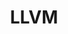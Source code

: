 ---
title: LLVM
logo: llvm.png
projectUrl: https://github.com/llvm/llvm-project/
linkText: "https://github.com/llvm/llvm-project/"
description: "The LLVM Project is a collection of modular and reusable compiler and toolchain technologies."
awarded: true
fund: "FOSS Fund #27"
---